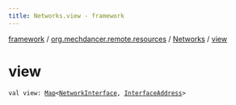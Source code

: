 ```yaml
---
title: Networks.view - framework
---
```


[framework](../../index.html) / [org.mechdancer.remote.resources](../index.html) / [Networks](index.html) / [view](./view.html)

# view

`val view: `[`Map`](https://kotlinlang.org/api/latest/jvm/stdlib/kotlin.collections/-map/index.html)`<`[`NetworkInterface`](https://docs.oracle.com/javase/6/docs/api/java/net/NetworkInterface.html)`, `[`InterfaceAddress`](https://docs.oracle.com/javase/6/docs/api/java/net/InterfaceAddress.html)`>`